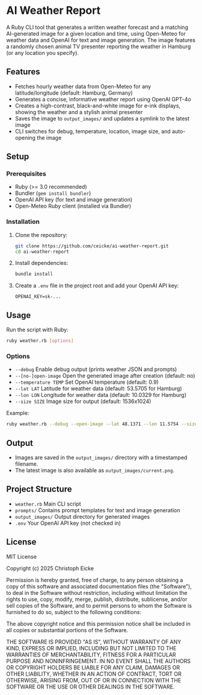 # AI Weather Report

A Ruby CLI tool that generates a written weather forecast and a matching AI-generated image for a given location and time, using Open-Meteo for weather data and OpenAI for text and image generation. The image features a randomly chosen animal TV presenter reporting the weather in Hamburg (or any location you specify).

## Features
- Fetches hourly weather data from Open-Meteo for any latitude/longitude (default: Hamburg, Germany)
- Generates a concise, informative weather report using OpenAI GPT-4o
- Creates a high-contrast, black-and-white image for e-ink displays, showing the weather and a stylish animal presenter
- Saves the image to `output_images/` and updates a symlink to the latest image
- CLI switches for debug, temperature, location, image size, and auto-opening the image

## Setup

### Prerequisites
- Ruby (>= 3.0 recommended)
- Bundler (`gem install bundler`)
- OpenAI API key (for text and image generation)
- Open-Meteo Ruby client (installed via Bundler)

### Installation
1. Clone the repository:
   ```sh
   git clone https://github.com/ceicke/ai-weather-report.git
   cd ai-weather-report
   ```
2. Install dependencies:
   ```sh
   bundle install
   ```
3. Create a `.env` file in the project root and add your OpenAI API key:
   ```env
   OPENAI_KEY=sk-...
   ```

## Usage

Run the script with Ruby:
```sh
ruby weather.rb [options]
```

### Options
- `--debug`                Enable debug output (prints weather JSON and prompts)
- `--[no-]open-image`      Open the generated image after creation (default: no)
- `--temperature TEMP`     Set OpenAI temperature (default: 0.9)
- `--lat LAT`              Latitude for weather data (default: 53.5705 for Hamburg)
- `--lon LON`              Longitude for weather data (default: 10.0329 for Hamburg)
- `--size SIZE`            Image size for output (default: 1536x1024)

Example:
```sh
ruby weather.rb --debug --open-image --lat 48.1371 --lon 11.5754 --size 1024x1024
```

## Output
- Images are saved in the `output_images/` directory with a timestamped filename.
- The latest image is also available as `output_images/current.png`.

## Project Structure
- `weather.rb`                Main CLI script
- `prompts/`                  Contains prompt templates for text and image generation
- `output_images/`            Output directory for generated images
- `.env`                      Your OpenAI API key (not checked in)

## License

MIT License

Copyright (c) 2025 Christoph Eicke

Permission is hereby granted, free of charge, to any person obtaining a copy
of this software and associated documentation files (the "Software"), to deal
in the Software without restriction, including without limitation the rights
to use, copy, modify, merge, publish, distribute, sublicense, and/or sell
copies of the Software, and to permit persons to whom the Software is
furnished to do so, subject to the following conditions:

The above copyright notice and this permission notice shall be included in all
copies or substantial portions of the Software.

THE SOFTWARE IS PROVIDED "AS IS", WITHOUT WARRANTY OF ANY KIND, EXPRESS OR
IMPLIED, INCLUDING BUT NOT LIMITED TO THE WARRANTIES OF MERCHANTABILITY,
FITNESS FOR A PARTICULAR PURPOSE AND NONINFRINGEMENT. IN NO EVENT SHALL THE
AUTHORS OR COPYRIGHT HOLDERS BE LIABLE FOR ANY CLAIM, DAMAGES OR OTHER
LIABILITY, WHETHER IN AN ACTION OF CONTRACT, TORT OR OTHERWISE, ARISING FROM,
OUT OF OR IN CONNECTION WITH THE SOFTWARE OR THE USE OR OTHER DEALINGS IN THE
SOFTWARE.
